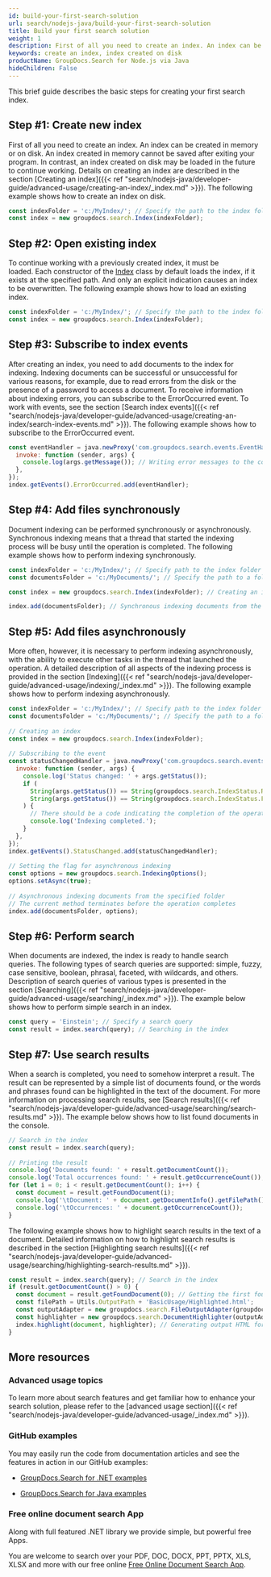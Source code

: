 ```yaml
---
id: build-your-first-search-solution
url: search/nodejs-java/build-your-first-search-solution
title: Build your first search solution
weight: 1
description: First of all you need to create an index. An index can be created in memory or on disk. An index created in memory cannot be saved after exiting your program. In contrast, an index created on disk may be loaded in the future to continue working.
keywords: create an index, index created on disk
productName: GroupDocs.Search for Node.js via Java
hideChildren: False
---
```

This brief guide describes the basic steps for creating your first search index.

## Step #1: Create new index

First of all you need to create an index. An index can be created in memory or on disk. An index created in memory cannot be saved after exiting your program. In contrast, an index created on disk may be loaded in the future to continue working. Details on creating an index are described in the section [Creating an index]({{< ref "search/nodejs-java/developer-guide/advanced-usage/creating-an-index/_index.md" >}}). The following example shows how to create an index on disk.

```javascript
const indexFolder = 'c:/MyIndex/'; // Specify the path to the index folder
const index = new groupdocs.search.Index(indexFolder);
```

## Step #2: Open existing index

To continue working with a previously created index, it must be loaded. Each constructor of the [Index](https://reference.groupdocs.com/search/nodejs-java/com.groupdocs.search/Index) class by default loads the index, if it exists at the specified path. And only an explicit indication causes an index to be overwritten. The following example shows how to load an existing index.

```javascript
const indexFolder = 'c:/MyIndex/'; // Specify the path to the index folder
const index = new groupdocs.search.Index(indexFolder);
```

## Step #3: Subscribe to index events

After creating an index, you need to add documents to the index for indexing. Indexing documents can be successful or unsuccessful for various reasons, for example, due to read errors from the disk or the presence of a password to access a document. To receive information about indexing errors, you can subscribe to the ErrorOccurred event. To work with events, see the section [Search index events]({{< ref "search/nodejs-java/developer-guide/advanced-usage/creating-an-index/search-index-events.md" >}}). The following example shows how to subscribe to the ErrorOccurred event.

```javascript
const eventHandler = java.newProxy('com.groupdocs.search.events.EventHandler', {
  invoke: function (sender, args) {
    console.log(args.getMessage()); // Writing error messages to the console
  },
});
index.getEvents().ErrorOccurred.add(eventHandler);
```

## Step #4: Add files synchronously

Document indexing can be performed synchronously or asynchronously. Synchronous indexing means that a thread that started the indexing process will be busy until the operation is completed. The following example shows how to perform indexing synchronously.

```javascript
const indexFolder = 'c:/MyIndex/'; // Specify path to the index folder
const documentsFolder = 'c:/MyDocuments/'; // Specify the path to a folder containing documents to search

const index = new groupdocs.search.Index(indexFolder); // Creating an index in the specified folder

index.add(documentsFolder); // Synchronous indexing documents from the specified folder
```

## Step #5: Add files asynchronously

More often, however, it is necessary to perform indexing asynchronously, with the ability to execute other tasks in the thread that launched the operation. A detailed description of all aspects of the indexing process is provided in the section [Indexing]({{< ref "search/nodejs-java/developer-guide/advanced-usage/indexing/_index.md" >}}). The following example shows how to perform indexing asynchronously.

```javascript
const indexFolder = 'c:/MyIndex/'; // Specify path to the index folder
const documentsFolder = 'c:/MyDocuments/'; // Specify the path to a folder containing documents to search
 
// Creating an index
const index = new groupdocs.search.Index(indexFolder);
 
// Subscribing to the event
const statusChangedHandler = java.newProxy('com.groupdocs.search.events.EventHandler', {
  invoke: function (sender, args) {
    console.log('Status changed: ' + args.getStatus());
    if (
      String(args.getStatus()) == String(groupdocs.search.IndexStatus.Ready) ||
      String(args.getStatus()) == String(groupdocs.search.IndexStatus.Failed)
    ) {
      // There should be a code indicating the completion of the operation
      console.log('Indexing completed.');
    }
  },
});
index.getEvents().StatusChanged.add(statusChangedHandler);
 
// Setting the flag for asynchronous indexing
const options = new groupdocs.search.IndexingOptions();
options.setAsync(true);
 
// Asynchronous indexing documents from the specified folder
// The current method terminates before the operation completes
index.add(documentsFolder, options);
```

## Step #6: Perform search

When documents are indexed, the index is ready to handle search queries. The following types of search queries are supported: simple, fuzzy, case sensitive, boolean, phrasal, faceted, with wildcards, and others. Description of search queries of various types is presented in the section [Searching]({{< ref "search/nodejs-java/developer-guide/advanced-usage/searching/_index.md" >}}). The example below shows how to perform simple search in an index.

```javascript
const query = 'Einstein'; // Specify a search query
const result = index.search(query); // Searching in the index
```

## Step #7: Use search results

When a search is completed, you need to somehow interpret a result. The result can be represented by a simple list of documents found, or the words and phrases found can be highlighted in the text of the document. For more information on processing search results, see [Search results]({{< ref "search/nodejs-java/developer-guide/advanced-usage/searching/search-results.md" >}}). The example below shows how to list found documents in the console.

```javascript
// Search in the index
const result = index.search(query);
 
// Printing the result
console.log('Documents found: ' + result.getDocumentCount());
console.log('Total occurrences found: ' + result.getOccurrenceCount());
for (let i = 0; i < result.getDocumentCount(); i++) {
  const document = result.getFoundDocument(i);
  console.log('\tDocument: ' + document.getDocumentInfo().getFilePath());
  console.log('\tOccurrences: ' + document.getOccurrenceCount());
}
```

The following example shows how to highlight search results in the text of a document. Detailed information on how to highlight search results is described in the section [Highlighting search results]({{< ref "search/nodejs-java/developer-guide/advanced-usage/searching/highlighting-search-results.md" >}}).

```javascript
const result = index.search(query); // Search in the index
if (result.getDocumentCount() > 0) {
  const document = result.getFoundDocument(0); // Getting the first found document
  const filePath = Utils.OutputPath + 'BasicUsage/Highlighted.html';
  const outputAdapter = new groupdocs.search.FileOutputAdapter(groupdocs.search.OutputFormat.Html, filePath); // Creating the output adapter to a file
  const highlighter = new groupdocs.search.DocumentHighlighter(outputAdapter); // Creating the highlighter object
  index.highlight(document, highlighter); // Generating output HTML formatted document with highlighted search results
}
```

## More resources

### Advanced usage topics

To learn more about search features and get familiar how to enhance your search solution, please refer to the [advanced usage section]({{< ref "search/nodejs-java/developer-guide/advanced-usage/_index.md" >}}).

### GitHub examples

You may easily run the code from documentation articles and see the features in action in our GitHub examples:

*   [GroupDocs.Search for .NET examples](https://github.com/groupdocs-search/GroupDocs.Search-for-.NET)
    
*   [GroupDocs.Search for Java examples](https://github.com/groupdocs-search/GroupDocs.Search-for-Java)
    

### Free online document search App

Along with full featured .NET library we provide simple, but powerful free Apps.

You are welcome to search over your PDF, DOC, DOCX, PPT, PPTX, XLS, XLSX and more with our free online [Free Online Document Search App](https://products.groupdocs.app/search).
